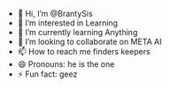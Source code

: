 - 👋 Hi, I’m @BrantySis
- 👀 I’m interested in Learning
- 🌱 I’m currently learning Anything
- 💞️ I’m looking to collaborate on META AI
- 📫 How to reach me finders keepers
- 😄 Pronouns: he is the one 
- ⚡ Fun fact: geez

<!---
BrantySis/BrantySis is a ✨ special ✨ repository because its `README.md` (this file) appears on your GitHub profile.
You can click the Preview link to take a look at your changes.
--->
